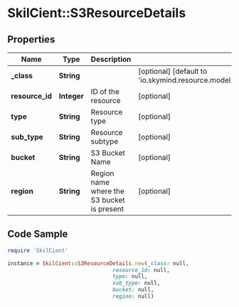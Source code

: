# SkilCient::S3ResourceDetails

## Properties

Name | Type | Description | Notes
------------ | ------------- | ------------- | -------------
**_class** | **String** |  | [optional] [default to &#39;io.skymind.resource.model.subtypes.storage.S3ResourceDetails&#39;]
**resource_id** | **Integer** | ID of the resource | [optional] 
**type** | **String** | Resource type | [optional] 
**sub_type** | **String** | Resource subtype | [optional] 
**bucket** | **String** | S3 Bucket Name | [optional] 
**region** | **String** | Region name where the S3 bucket is present | [optional] 

## Code Sample

```ruby
require 'SkilCient'

instance = SkilCient::S3ResourceDetails.new(_class: null,
                                 resource_id: null,
                                 type: null,
                                 sub_type: null,
                                 bucket: null,
                                 region: null)
```


